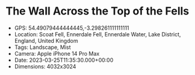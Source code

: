 # The Wall Across the Top of the Fells

- GPS: 54.49079444444445,-3.298261111111111
- Location: Scoat Fell, Ennerdale Fell, Ennerdale Water, Lake District, England, United Kingdom
- Tags: Landscape, Mist
- Camera: Apple iPhone 14 Pro Max
- Date: 2023-03-25T11:35:30.000+00:00
- Dimensions: 4032x3024
